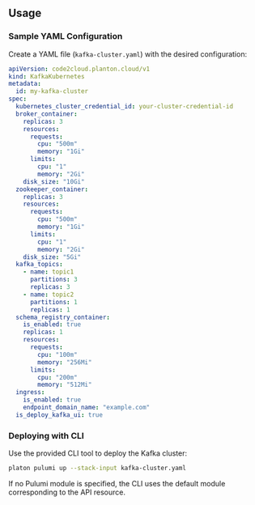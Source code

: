 ## Usage

### Sample YAML Configuration

Create a YAML file (`kafka-cluster.yaml`) with the desired configuration:

```yaml
apiVersion: code2cloud.planton.cloud/v1
kind: KafkaKubernetes
metadata:
  id: my-kafka-cluster
spec:
  kubernetes_cluster_credential_id: your-cluster-credential-id
  broker_container:
    replicas: 3
    resources:
      requests:
        cpu: "500m"
        memory: "1Gi"
      limits:
        cpu: "1"
        memory: "2Gi"
    disk_size: "10Gi"
  zookeeper_container:
    replicas: 3
    resources:
      requests:
        cpu: "500m"
        memory: "1Gi"
      limits:
        cpu: "1"
        memory: "2Gi"
    disk_size: "5Gi"
  kafka_topics:
    - name: topic1
      partitions: 3
      replicas: 3
    - name: topic2
      partitions: 1
      replicas: 1
  schema_registry_container:
    is_enabled: true
    replicas: 1
    resources:
      requests:
        cpu: "100m"
        memory: "256Mi"
      limits:
        cpu: "200m"
        memory: "512Mi"
  ingress:
    is_enabled: true
    endpoint_domain_name: "example.com"
  is_deploy_kafka_ui: true
```

### Deploying with CLI

Use the provided CLI tool to deploy the Kafka cluster:

```bash
platon pulumi up --stack-input kafka-cluster.yaml
```

If no Pulumi module is specified, the CLI uses the default module corresponding to the API resource.
